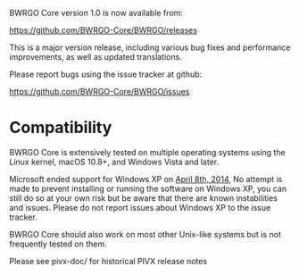 BWRGO Core version 1.0 is now available from:

  <https://github.com/BWRGO-Core/BWRGO/releases>

This is a major version release, including various bug fixes and
performance improvements, as well as updated translations.

Please report bugs using the issue tracker at github:

  <https://github.com/BWRGO-Core/BWRGO/issues>

Compatibility
==============

BWRGO Core is extensively tested on multiple operating systems using
the Linux kernel, macOS 10.8+, and Windows Vista and later.

Microsoft ended support for Windows XP on [April 8th, 2014](https://www.microsoft.com/en-us/WindowsForBusiness/end-of-xp-support),
No attempt is made to prevent installing or running the software on Windows XP, you
can still do so at your own risk but be aware that there are known instabilities and issues.
Please do not report issues about Windows XP to the issue tracker.

BWRGO Core should also work on most other Unix-like systems but is not
frequently tested on them.


Please see pivx-doc/ for historical PIVX release notes
